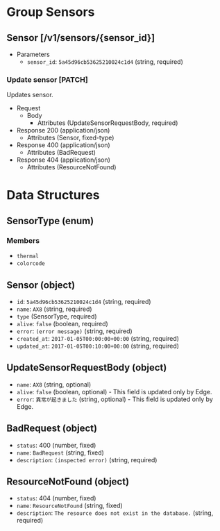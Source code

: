 # Group Sensors

## Sensor [/v1/sensors/{sensor_id}]

- Parameters
  - `sensor_id`: `5a45d96cb53625210024c1d4` (string, required)

### Update sensor [PATCH]

Updates sensor.

- Request
  - Body
    - Attributes (UpdateSensorRequestBody, required)
- Response 200 (application/json)
  -  Attributes (Sensor, fixed-type)
- Response 400 (application/json)
  - Attributes (BadRequest)
- Response 404 (application/json)
  - Attributes (ResourceNotFound)

# Data Structures

## SensorType (enum)

### Members

- `thermal`
- `colorcode`

## Sensor (object)

- `id`: `5a45d96cb53625210024c1d4` (string, required)
- `name`: `AX8` (string, required)
- `type` (SensorType, required)
- `alive`: `false` (boolean, required)
- `error`: `(error message)` (string, required)
- `created_at`: `2017-01-05T00:00:00+00:00` (string, required)
- `updated_at`: `2017-01-05T00:10:00+00:00` (string, required)

## UpdateSensorRequestBody (object)

- `name`: `AX8` (string, optional)
- `alive`: `false` (boolean, optional) - This field is updated only by Edge.
- `error`: `異常が起きました` (string, optional) - This field is updated only by Edge.

## BadRequest (object)

- `status`: 400 (number, fixed)
- `name`: `BadRequest` (string, fixed)
- `description`: `(inspected error)` (string, required)

## ResourceNotFound (object)

- `status`: 404 (number, fixed)
- `name`: `ResourceNotFound` (string, fixed)
- `description`: `The resource does not exist in the database.` (string, required)
